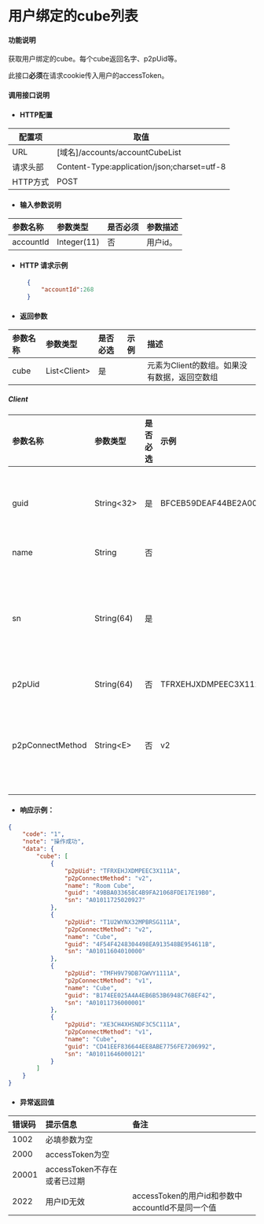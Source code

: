 # 用户绑定的cube列表

#### 功能说明

获取用户绑定的cube。每个cube返回名字、p2pUid等。

此接口**必须**在请求cookie传入用户的accessToken。

#### 调用接口说明

* #### HTTP配置

| 配置项 | 取值 |
| --- | --- |
| URL | \[域名\]/accounts/accountCubeList|
| 请求头部 | Content-Type:application/json;charset=utf-8 |
| HTTP方式 | POST |

* #### 输入参数说明

| 参数名称 | 参数类型 | 是否必须 | 参数描述 |
| :--- | :--- | :--- | :--- |
| accountId | Integer\(11\) | 否 | 用户id。 |

* #### HTTP 请求示例

  ```json
    {
        "accountId":268
    }
  ```
* #### 返回参数

| 参数名称 | 参数类型 | 是否必选 | 示例 | 描述 |
| :--- | :--- | :--- | :--- | :--- |
| cube | List&lt;Client&gt; | 是 |  | 元素为Client的数组。如果没有数据，返回空数组 |

##### Client

| 参数名称 | 参数类型 | 是否必选 | 示例 | 描述 |
| :--- | :--- | :--- | :--- | :--- |
| guid | String&lt;32&gt; | 是 | BFCEB59DEAF44BE2A004FB1B8A5E5507 | 注册成功后的guid，32长度字符串 |
| name | String | 否 |  | cube名称 |
| sn | String\(64\) | 是 |  | 设备的sn。cube的sn不能重复。重复时返回162。 |
| p2pUid | String\(64\) | 否 | TFRXEHJXDMPEEC3X111A | p2p的uid |
| p2pConnectMethod | String&lt;E&gt; | 否 | v2 | p2p连接方式。如果有值，只可能是v1或者v2 |

* #### 响应示例：

```json
{
    "code": "1",
    "note": "操作成功",
    "data": {
        "cube": [
            {
                "p2pUid": "TFRXEHJXDMPEEC3X111A",
                "p2pConnectMethod": "v2",
                "name": "Room Cube",
                "guid": "49BBA033658C4B9FA21068FDE17E19B0",
                "sn": "A01011725020927"
            },
            {
                "p2pUid": "T1U2WYNX32MPBRSG111A",
                "p2pConnectMethod": "v2",
                "name": "Cube",
                "guid": "4F54F4248304498EA913548BE954611B",
                "sn": "A01011604010000"
            },
            {
                "p2pUid": "TMFH9V79DB7GWVY1111A",
                "p2pConnectMethod": "v1",
                "name": "Cube",
                "guid": "B174EE025A4A4EB6B53B6948C76BEF42",
                "sn": "A01011736000001"
            },
            {
                "p2pUid": "XE3CH4XHSNDF3C5C111A",
                "p2pConnectMethod": "v1",
                "name": "Cube",
                "guid": "CD41EEF836644EE8ABE7756FE7206992",
                "sn": "A01011646000121"
            }
        ]
    }
}
```

* #### 异常返回值

| 错误码 | 提示信息 | 备注 |
| :--- | :--- | :--- |
| 1002 | 必填参数为空 |  |
| 2000 | accessToken为空 |  |
| 20001 | accessToken不存在或者已过期 |  |
| 2022 | 用户ID无效 | accessToken的用户id和参数中accountId不是同一个值 |



